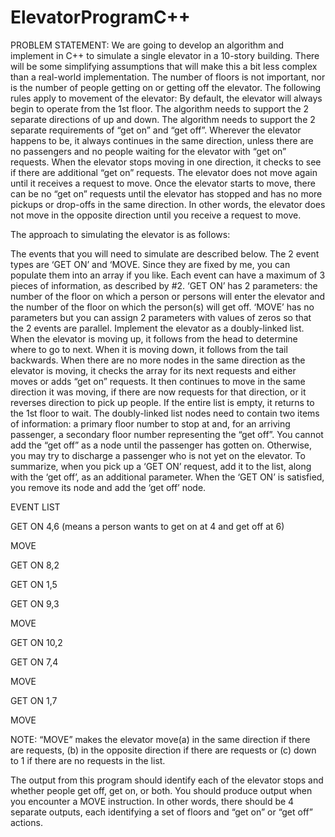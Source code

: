 # ElevatorProgramC++
PROBLEM STATEMENT:
We are going to develop an algorithm and implement in C++ to simulate a single elevator in a 10-story building.  There will be some simplifying assumptions that will make this a bit less complex than a real-world implementation.  The number of floors is not important, nor is the number of people getting on or getting off the elevator.  The following rules apply to movement of the elevator:
By default, the elevator will always begin to operate from the 1st floor.
The algorithm needs to support the 2 separate directions of up and down.
The algorithm needs to support the 2 separate requirements of “get on” and “get off”.
Wherever the elevator happens to be, it always continues in the same direction, unless there are no passengers and no people waiting for the elevator with “get on” requests.
When the elevator stops moving in one direction, it checks to see if there are additional “get on” requests.  The elevator does not move again until it receives a request to move.
Once the elevator starts to move, there can be no “get on” requests until the elevator has stopped and has no more pickups or drop-offs in the same direction.  In other words, the elevator does not move in the opposite direction until you receive a request to move.

The approach to simulating the elevator is as follows:

The events that you will need to simulate are described below.  The 2 event types are ‘GET ON’ and ‘MOVE.   Since they are fixed by me, you can populate them into an array if you like.  Each event can have a maximum of 3 pieces of information, as described by #2.
‘GET ON’ has 2 parameters:  the number of the floor on which a person or persons will enter the elevator and the number of the floor on which the person(s) will get off.  ‘MOVE’ has no parameters but you can assign 2 parameters with values of zeros so that the 2 events are parallel.
Implement the elevator as a doubly-linked list.  When the elevator is moving up, it follows from the head to determine where to go to next.  When it is moving down, it follows from the tail backwards.
When there are no more nodes in the same direction as the elevator is moving, it checks the array for its next requests and either moves or adds “get on” requests.  It then continues to move in the same direction it was moving, if there are now requests for that direction, or it reverses direction to pick up people.  If the entire list is empty, it returns to the 1st floor to wait.
The doubly-linked list nodes need to contain two items of information: a primary floor number to stop at and, for an arriving passenger, a secondary floor number representing the “get off”.  You cannot add the “get off” as a node until the passenger has gotten on.  Otherwise, you may try to discharge a passenger who is not yet on the elevator.
To summarize, when you pick up a ‘GET ON’ request, add it to the list, along with the ‘get off’, as an additional parameter.  When the ‘GET ON’ is satisfied, you remove its node and add the ‘get off’ node.
 

EVENT LIST

 

GET ON 4,6                         (means a person wants to get on at 4 and get off at 6)

MOVE                                  

GET ON 8,2

GET ON 1,5

GET ON 9,3

MOVE

GET ON  10,2

GET ON 7,4

MOVE

GET ON 1,7

MOVE

 

NOTE:  “MOVE” makes the elevator move(a) in the same direction if there are requests, (b) in the opposite direction if there are requests or (c) down to 1 if there are no requests in the list.

The output from this program should identify each of the elevator stops and whether people get off, get on, or both.  You should produce output when you encounter a MOVE instruction.  In other words, there should be 4 separate outputs, each identifying a set of floors and “get on” or “get off” actions.

